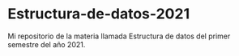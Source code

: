 # Estructura-de-datos-2021
Mi repositorio de la materia llamada Estructura de datos del primer semestre del año 2021.
